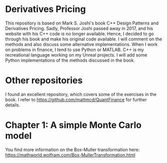 # Derivatives Pricing
This repository is based on Mark S. Joshi's book C++ Design Patterns and Derivatives Pricing. Sadly, Professor Joshi passed away in 2017, and his website with his C++ code is no longer available. Hence, I decided to go through his book and make his original code available. I will comment on the methods and also discuss some alternative implementations. When I work on problems in finance, I tend to use Python or MATLAB. C++ is my recreational language working on my Unreal projects. I will add some Python implementations of the methods discussed in the book.  

# Other repositories
I found an excellent repository, which covers some of the exercises in the book. I refer to https://github.com/mattmcd/QuantFinance for further details.

# Chapter 1: A simple Monte Carlo model
You find more information on the Box-Muller transformation here:
https://mathworld.wolfram.com/Box-MullerTransformation.html
 
